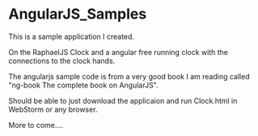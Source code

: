 AngularJS_Samples
=================

This is a sample application I created.

On the RaphaelJS Clock and a angular free running clock with the connections to the clock hands.

The angularjs sample code is from a very good book I am reading called "ng-book The complete book on AngularJS".

Should be able to just download the applicaion and run Clock.html in WebStorm or any browser.

More to come....
